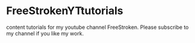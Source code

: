 # FreeStrokenYTtutorials
content tutorials for my youtube channel FreeStroken. Please subscribe to my channel if you like my work.
